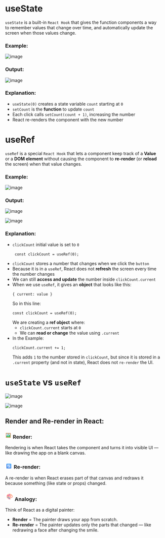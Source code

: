 # useState
`useState` is a built-in `React Hook` that gives the function components a way to remember values that change over time, and automatically update the screen when those values change.
### Example:
![image](https://github.com/user-attachments/assets/f9ea3828-6672-4b2f-9944-099243ec6c85)
### Output:
![image](https://github.com/user-attachments/assets/ebba77d0-34dc-46f5-8f30-b918192c7a1f)

### Explanation:
 - `useState(0)` creates a state variable `count` starting at `0`
 - `setCount` is the **function** to update `count`
 - Each click calls `setCount(count + 1)`, increasing the number
 - React re-renders the component with the new number

# useRef
`useRef` is a special `React Hook` that lets a component keep track of a **Value** or a **DOM element** without causing the component to **re-render** (or **reload** the screen) when that value changes.

### Example:
![image](https://github.com/user-attachments/assets/34ecae0e-860d-4600-a8a8-e090b9ed08d6)

### Output:
![image](https://github.com/user-attachments/assets/0fca471a-dbd1-4ac2-8ec9-508a6131c0ce)

![image](https://github.com/user-attachments/assets/23b24441-ee51-43c5-b802-f4d1c54c3524)


### Explanation:
 - `clickCount` initial value is set to `0`
   ```
    const clickCount = useRef(0);
   ```   
 - `clickCount` stores a number that changes when we click the `button`
 - Because it is in a `useRef`, React does not **refresh** the screen every time the number changes
 - We can still **access and update** the number inside `clickCount.current`
 - When we use `useRef`, it gives an **object** that looks like this:
   ```
   { current: value }
   ```
   So in this line:
   ```
   const clickCount = useRef(0);
   ```
   We are creating a **ref object** where:
    - `clickCount.current` starts at `0`
    - We can **read or change** the value using `.current`
 - In the Example:
   ```
   clickCount.current += 1;
   ```
   This adds `1` to the number stored in `clickCount`, but since it is stored in a `.current` property (and not in state), React does not `re-render` the UI.

# `useState` vs `useRef`

![image](https://github.com/user-attachments/assets/b3833d74-bba2-413a-adb6-3cb2c484977c)

![image](https://github.com/user-attachments/assets/01f1c67a-44e7-4856-a3fe-7ca9e1a97fb7)


## Render and Re-render in React:
###  ![render Icon](https://github.com/RubiyaHud/useState-useRef-React/blob/main/render.png) Render:
Rendering is when React takes the component and turns it into visible UI — like drawing the app on a blank canvas.
### ![re-render icon](https://github.com/RubiyaHud/useState-useRef-React/blob/main/re-render.png) Re-render:
A re-render is when React erases part of that canvas and redraws it because something (like state or props) changed.

### ![analogy icon](https://github.com/RubiyaHud/useState-useRef-React/blob/main/analogy.png) Analogy:
Think of React as a digital painter:
 - **Render** = The painter draws your app from scratch.
 - **Re-render** = The painter updates only the parts that changed — like redrawing a face after changing the smile.


